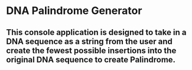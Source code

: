 # DNA Palindrome Generator
## This console application is designed to take in a DNA sequence as a string from the user and create the fewest possible insertions into the original DNA sequence to create Palindrome.

